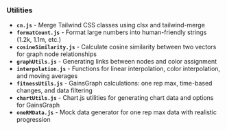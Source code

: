 ### Utilities
- **`cn.js`** - Merge Tailwind CSS classes using clsx and tailwind-merge
- **`formatCount.js`** - Format large numbers into human-friendly strings (1.2k, 1.1m, etc.)
- **`cosineSimilarity.js`** - Calculate cosine similarity between two vectors for graph node relationships
- **`graphUtils.js`** - Generating links between nodes and color assignment
- **`interpolation.js`** - Functions for linear interpolation, color interpolation, and moving averages
- **`fitnessUtils.js`** - GainsGraph calculations: one rep max, time-based changes, and data filtering
- **`chartUtils.js`** - Chart.js utilities for generating chart data and options for GainsGraph
- **`oneRMData.js`** - Mock data generator for one rep max data with realistic progression
